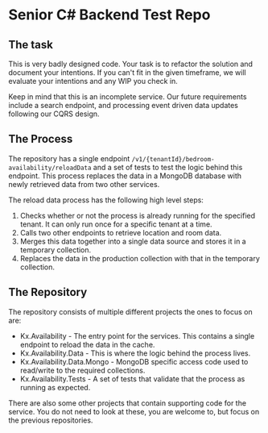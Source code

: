 
# Senior C# Backend Test Repo

## The task
This is very badly designed code. Your task is to refactor the solution and document your intentions.
If you can't fit in the given timeframe, we will evaluate your intentions and any WIP you check in.

Keep in mind that this is an incomplete service. Our future requirements include a search endpoint, and
processing event driven data updates following our CQRS design.

## The Process
The repository has a single endpoint `/v1/{tenantId}/bedroom-availability/reloadData` and a set of tests to test the logic behind this endpoint. This process replaces the data in a MongoDB database with newly retrieved data from two other services.

The reload data process has the following high level steps:

 1. Checks whether or not the process is already running for the specified tenant. It can only run once for a specific tenant at a time.
 2. Calls two other endpoints to retrieve location and room data.
 3. Merges this data together into a single data source and stores it in a temporary collection.
 4. Replaces the data in the production collection with that in the temporary collection.

## The Repository
The repository consists of multiple different projects the ones to focus on are:

 - Kx.Availability - The entry point for the services. This contains a single endpoint to reload the data in the cache.
 - Kx.Availability.Data - This is where the logic behind the process lives.
 - Kx.Availability.Data.Mongo - MongoDB specific access code used to read/write to the required collections.
 - Kx.Availability.Tests - A set of tests that validate that the process as running as expected.

There are also some other projects that contain supporting code for the service. You do not need to look at these, you are welcome to, but focus on the previous repositories.
